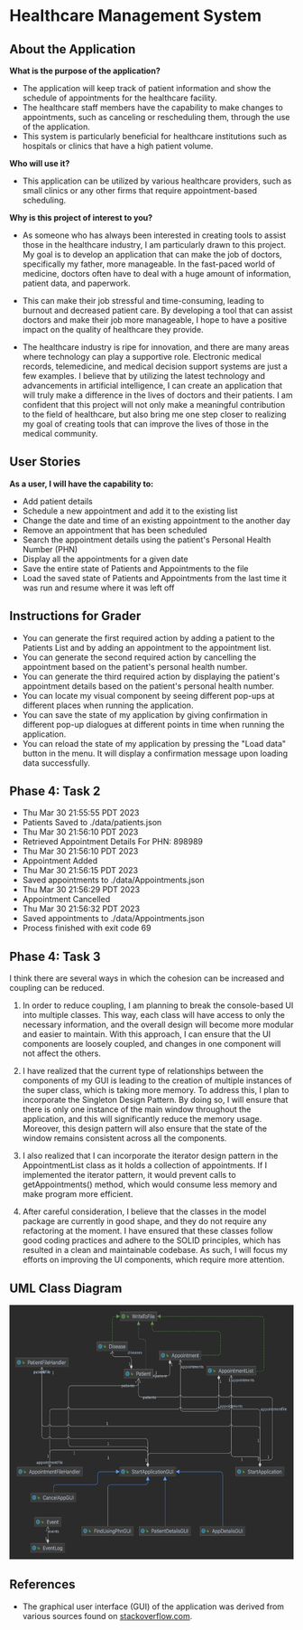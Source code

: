 # Healthcare Management System 

## About the Application 


**What is the purpose of the application?** 

- The application will keep track of patient information and show the schedule of appointments for the healthcare facility.
- The healthcare staff members have the capability to make changes to appointments, such as canceling or rescheduling 
 them, through the use of the application. 
- This system is particularly beneficial for healthcare institutions such as hospitals or 
  clinics that have a high patient volume. 

**Who will use it?**
- This application can be utilized by various healthcare providers, 
  such as small clinics or any other firms that require appointment-based scheduling.

**Why is this project of interest to you?**

- As someone who has always been interested in creating tools to assist those in the healthcare industry, 
I am particularly drawn to this project. My goal is to develop an application that can make the job of doctors, 
specifically my father, more manageable.
In the fast-paced world of medicine, doctors often have to deal with a huge amount of information, patient data, and paperwork. 

- This can make their job stressful and time-consuming, leading to burnout and decreased patient care. 
By developing a tool that can assist doctors and make their job more manageable, I hope to have a positive impact on the 
quality of healthcare they provide.

- The healthcare industry is ripe for innovation, and there are many areas where technology can play a supportive role. 
Electronic medical records, telemedicine, and medical decision support systems are just a few examples. 
I believe that by utilizing the latest technology and advancements in artificial intelligence, 
I can create an application that will truly make a difference in the lives of doctors and their patients.
I am confident that this project will not only make a meaningful contribution to the field of healthcare, 
but also bring me one step closer to realizing my goal of creating tools that can improve the lives of those in the 
medical community.

## User Stories

**As a user, I will have the capability to:**

- Add patient details
- Schedule a new appointment and add it to the existing list
- Change the date and time of an existing appointment to the another day
- Remove an appointment that has been scheduled
- Search the appointment details using the patient's Personal Health Number (PHN)
- Display all the appointments for a given date
- Save the entire state of Patients and Appointments to the file 
- Load the saved state of Patients and Appointments from the last time it was run 
  and resume where it was left off

## Instructions for Grader 
- You can generate the first required action by adding a patient to the Patients List and by adding an appointment to 
  the appointment list.
- You can generate the second required action by cancelling the appointment based on the patient's personal health number. 
- You can generate the third required action by displaying the patient's appointment details based on the patient's 
  personal health number. 
- You can locate my visual component by seeing different pop-ups at different places when running the application. 
- You can save the state of my application by giving confirmation in different pop-up dialogues at different points 
  in time when running the application.
- You can reload the state of my application by pressing the "Load data" button in the menu. 
It will display a confirmation message upon loading data successfully. 

## Phase 4: Task 2
- Thu Mar 30 21:55:55 PDT 2023
- Patients Saved to ./data/patients.json
- Thu Mar 30 21:56:10 PDT 2023
- Retrieved Appointment Details For PHN: 898989
- Thu Mar 30 21:56:10 PDT 2023
- Appointment Added
- Thu Mar 30 21:56:15 PDT 2023
- Saved appointments to ./data/Appointments.json
- Thu Mar 30 21:56:29 PDT 2023
- Appointment Cancelled
- Thu Mar 30 21:56:32 PDT 2023 
- Saved appointments to ./data/Appointments.json
- Process finished with exit code 69

## Phase 4: Task 3
I think there are several ways in which the cohesion can be increased and coupling can be reduced.

1. In order to reduce coupling, I am planning to break the console-based UI into multiple classes. This way, each class 
   will have access to only the necessary information, and the overall design will become more modular and easier 
   to maintain. With this approach, I can ensure that the UI components are loosely coupled, and changes in one 
   component will not affect the others.


2. I have realized that the current type of relationships between the components of my GUI is leading to the creation 
   of multiple instances of the super class, which is taking more memory. To address this, I plan to incorporate 
   the Singleton Design Pattern. By doing so, I will ensure that there is only one instance of the main window 
   throughout the application, and this will significantly reduce the memory usage. Moreover, 
   this design pattern will also ensure that the state of the window remains consistent across all the components.


3. I also realized that I can incorporate the iterator design pattern in the AppointmentList class as it holds 
   a collection of appointments. If I implemented the iterator pattern, it would prevent calls to getAppointments() 
   method, which would consume less memory and make program more efficient.


4. After careful consideration, I believe that the classes in the model package are currently in good shape, 
   and they do not require any refactoring at the moment. I have ensured that these classes follow good coding 
   practices and adhere to the SOLID principles, which has resulted in a clean and maintainable codebase. 
   As such, I will focus my efforts on improving the UI components, which require more attention.
## UML Class Diagram 
<img height="450" src="data/UML_Diagram_Final2.png" width="800"/>

## References

- The graphical user interface (GUI) of the application was derived from various sources found on
  [stackoverflow.com](https://stackoverflow.com/). 